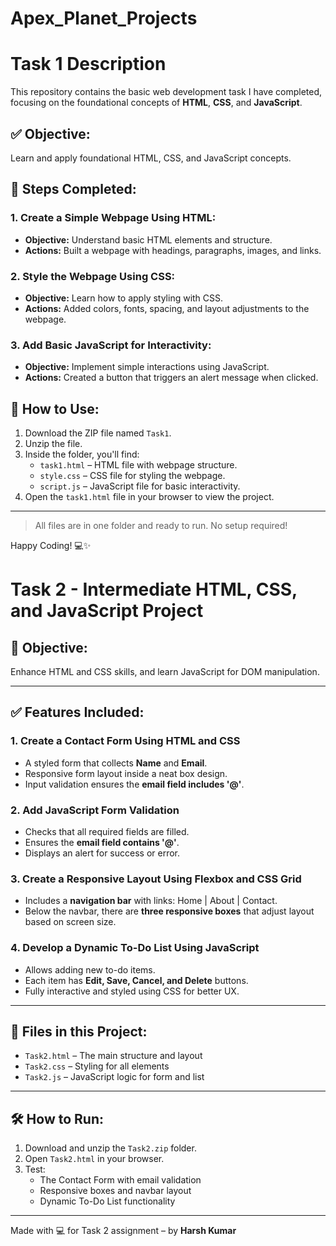 # Apex_Planet_Projects

# Task 1 Description

This repository contains the basic web development task I have completed, focusing on the foundational concepts of **HTML**, **CSS**, and **JavaScript**.

## ✅ Objective:
Learn and apply foundational HTML, CSS, and JavaScript concepts.

## 📌 Steps Completed:

### 1. Create a Simple Webpage Using HTML:
- **Objective:** Understand basic HTML elements and structure.
- **Actions:** Built a webpage with headings, paragraphs, images, and links.

### 2. Style the Webpage Using CSS:
- **Objective:** Learn how to apply styling with CSS.
- **Actions:** Added colors, fonts, spacing, and layout adjustments to the webpage.

### 3. Add Basic JavaScript for Interactivity:
- **Objective:** Implement simple interactions using JavaScript.
- **Actions:** Created a button that triggers an alert message when clicked.

## 📁 How to Use:
1. Download the ZIP file named `Task1`.
2. Unzip the file.
3. Inside the folder, you'll find:
   - `task1.html` – HTML file with webpage structure.
   - `style.css` – CSS file for styling the webpage.
   - `script.js` – JavaScript file for basic interactivity.
4. Open the `task1.html` file in your browser to view the project.

---

> All files are in one folder and ready to run. No setup required!

Happy Coding! 💻✨

# Task 2 - Intermediate HTML, CSS, and JavaScript Project

## 🎯 Objective:
Enhance HTML and CSS skills, and learn JavaScript for DOM manipulation.

---

## ✅ Features Included:

### 1. Create a Contact Form Using HTML and CSS
- A styled form that collects **Name** and **Email**.
- Responsive form layout inside a neat box design.
- Input validation ensures the **email field includes '@'**.

### 2. Add JavaScript Form Validation
- Checks that all required fields are filled.
- Ensures the **email field contains '@'**.
- Displays an alert for success or error.

### 3. Create a Responsive Layout Using Flexbox and CSS Grid
- Includes a **navigation bar** with links: Home | About | Contact.
- Below the navbar, there are **three responsive boxes** that adjust layout based on screen size.

### 4. Develop a Dynamic To-Do List Using JavaScript
- Allows adding new to-do items.
- Each item has **Edit, Save, Cancel, and Delete** buttons.
- Fully interactive and styled using CSS for better UX.

---

## 📁 Files in this Project:
- `Task2.html` – The main structure and layout
- `Task2.css` – Styling for all elements
- `Task2.js` – JavaScript logic for form and list

---

## 🛠️ How to Run:
1. Download and unzip the `Task2.zip` folder.
2. Open `Task2.html` in your browser.
3. Test:
   - The Contact Form with email validation
   - Responsive boxes and navbar layout
   - Dynamic To-Do List functionality

---

Made with 💻 for Task 2 assignment – by **Harsh Kumar**

